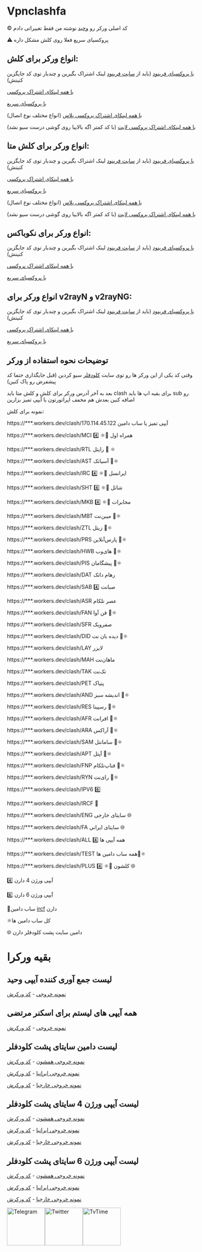 # Vpnclashfa

©️ کد اصلی ورکر رو [وحید](https://github.com/vfarid) نوشته من فقط تغییراتی دادم

⚠️ پروکسیای سریع فعلا روی کلش مشکل داره

## انواع ورکر برای کلش:
[با پروکسیای فرینود](https://github.com/coldwater-10/cloudflare-workers/blob/main/Clash/freenode.js)
(باید از [سایت فرینود](https://getafreenode.com/?inviter=82060F61-1C03-418D-99D4-D555CECB2FF4) لینک اشتراک بگیرین و چندبار توی کد جایگزین کنینش)

[با همه لینکای اشتراک پروکسی](https://github.com/coldwater-10/cloudflare-workers/blob/main/Clash/all.js)


[با پروکسیای سریع](https://github.com/coldwater-10/cloudflare-workers/blob/main/Clash/fast.js)


[با همه لینکای اشتراک پروکسی پلاس](https://github.com/coldwater-10/cloudflare-workers/blob/main/Clash/plus.js) (انواع مختلف نوع اتصال)

[با همه لینکای اشتراک پروکسی لایت](https://github.com/coldwater-10/cloudflare-workers/blob/main/Clash/lite.js) (با کد کمتر اگه بالاییا روی گوشی درست سیو نشد)


## انواع ورکر برای کلش متا:
[با پروکسیای فرینود](https://github.com/coldwater-10/cloudflare-workers/tree/main/Clash%20Meta/freenode.js)
(باید از [سایت فرینود](https://getafreenode.com/?inviter=82060F61-1C03-418D-99D4-D555CECB2FF4) لینک اشتراک بگیرین و چندبار توی کد جایگزین کنینش)

[با همه لینکای اشتراک پروکسی](https://github.com/coldwater-10/cloudflare-workers/tree/main/Clash%20Meta/all.js)


[با پروکسیای سریع](https://github.com/coldwater-10/cloudflare-workers/tree/main/Clash%20Meta/fast.js)


[با همه لینکای اشتراک پروکسی پلاس](https://github.com/coldwater-10/cloudflare-workers/tree/main/Clash%20Meta/plus.js) (انواع مختلف نوع اتصال)

[با همه لینکای اشتراک پروکسی لایت](https://github.com/coldwater-10/cloudflare-workers/tree/main/Clash%20Meta/lite.js) (با کد کمتر اگه بالاییا روی گوشی درست سیو نشد)


## انواع ورکر برای نکوباکس:
[با پروکسیای فرینود](https://github.com/coldwater-10/cloudflare-workers/tree/main/Nekobox/freenode.js)
(باید از [سایت فرینود](https://getafreenode.com/?inviter=82060F61-1C03-418D-99D4-D555CECB2FF4) لینک اشتراک بگیرین و چندبار توی کد جایگزین کنینش)

[با همه لینکای اشتراک پروکسی](https://github.com/coldwater-10/cloudflare-workers/tree/main/Nekobox/all.js)


[با پروکسیای سریع](https://github.com/coldwater-10/cloudflare-workers/tree/main/Nekobox/fast.js)


## انواع ورکر برای v2rayN و v2rayNG:
[با پروکسیای فرینود](https://github.com/coldwater-10/cloudflare-workers/tree/main/v2rayN%20%26%20v2rayNG/freenode.js)
(باید از [سایت فرینود](https://getafreenode.com/?inviter=82060F61-1C03-418D-99D4-D555CECB2FF4) لینک اشتراک بگیرین و چندبار توی کد جایگزین کنینش)

[با همه لینکای اشتراک پروکسی](https://github.com/coldwater-10/cloudflare-workers/tree/main/v2rayN%20%26%20v2rayNG/all.js)


[با پروکسیای سریع](https://github.com/coldwater-10/cloudflare-workers/tree/main/v2rayN%20%26%20v2rayNG/fast.js)


## توضیحات نحوه استفاده از ورکر
وقتی کد یکی از این ورکر ها رو توی سایت [کلودفلر](https://dash.cloudflare.com) سیو کردین (قبل جایگذاری حتما کد پیشفرض رو پاک کنین)

بعد به آخر آدرس ورکر برای کلش و کلش متا باید clash برای بقیه اپ ها باید sub رو اضافه کنین 
 بعدش هم مخفف اپراتورتون یا آیپی تمیز بزارین

نمونه برای کلش:

https://***.workers.dev/clash/170.114.45.122 آیپی تمیز یا ساب دامین

https://***.workers.dev/clash/MCI همراه اول 🔰⚛️ 4️⃣

https://***.workers.dev/clash/RTL رایتل 🔰 ⚛️

https://***.workers.dev/clash/AST  آسیاتک 🔰⚛️

https://***.workers.dev/clash/IRC ایرانسل  🔰⚛️ 4️⃣

https://***.workers.dev/clash/SHT شاتل 🔰⚛️ 4️⃣

https://***.workers.dev/clash/MKB مخابرات 🔰⚛️ 4️⃣

https://***.workers.dev/clash/MBT میبن‌نت 🔰⚛️

https://***.workers.dev/clash/ZTL زیتل 🔰⚛️

https://***.workers.dev/clash/PRS پارس‌آنلاین 🔰⚛️

https://***.workers.dev/clash/HWB های‌وب 🔰⚛️

https://***.workers.dev/clash/PIS پیشگامان 🔰⚛️

https://***.workers.dev/clash/DAT رهام داتک

https://***.workers.dev/clash/SAB صبانت 4️⃣

https://***.workers.dev/clash/ASR عصر تلکام

https://***.workers.dev/clash/FAN فن آوا 🔰⚛️

https://***.workers.dev/clash/SFR صفرویک

https://***.workers.dev/clash/DID دیده بان نت 🔰⚛️

https://***.workers.dev/clash/LAY لایزر

https://***.workers.dev/clash/MAH ماهان‌نت

https://***.workers.dev/clash/TAK تک‌نت

https://***.workers.dev/clash/PET پتیاک

https://***.workers.dev/clash/AND اندیشه‌ سبز 🔰⚛️

https://***.workers.dev/clash/RES رسپینا 🔰⚛️

https://***.workers.dev/clash/AFR افرانت 🔰⚛️

https://***.workers.dev/clash/ARA آراکس  🔰⚛️

https://***.workers.dev/clash/SAM سامانتل 🔰⚛️

https://***.workers.dev/clash/APT آپتل 🔰⚛️

https://***.workers.dev/clash/FNP فناپ‌تلکام 🔰⚛️

https://***.workers.dev/clash/RYN رای‌نت 🔰⚛️

https://***.workers.dev/clash/IPV6 6️⃣

https://***.workers.dev/clash/IRCF 🔰

https://***.workers.dev/clash/ENG سایتای خارجی 🌐

https://***.workers.dev/clash/FA سایتای ایرانی 🌐

https://***.workers.dev/clash/ALL همه آیپی ها 4️⃣

https://***.workers.dev/clash/TEST   همه ساب دامین ها🔰⚛️

https://***.workers.dev/clash/PLUS کلشون 🔰⚛️ 4️⃣ 🌐


4️⃣ آیپی ورژن 4 دارن

6️⃣ آیپی ورژن 6 دارن

🔰ساب دامین [ircf](https://ircf.space/list.php) دارن

⚛️کل ساب دامین ها

🌐 دامین سایت پشت کلودفلر دارن

# بقیه ورکرا

## لیست جمع آوری کننده آیپی وحید
 [نمونه خروجی](https://cf-clean-ips.vpnclashfa.workers.dev/)  -  [کد ورکرش](https://github.com/coldwater-10/cloudflare-workers/tree/main/Other/cf-clean-ips.js)

## همه آیپی های لیستم برای اسکنر مرتضی
 [نمونه خروجی](https://list-ipv4-for-wincfscaner.vpnclashfa.workers.dev/)  -  [کد ورکرش](https://github.com/coldwater-10/cloudflare-workers/tree/main/Other/list-ipv4-for-winCFScaner.js)

## لیست دامین سایتای پشت کلودفلر
 [نمونه خروجی همشون](https://domain-all-sites-behind-cf.vpnclashfa.workers.dev/)  -  [کد ورکرش](https://github.com/coldwater-10/cloudflare-workers/tree/main/Other/domain-all-sites-behind-cf.js)

 [نمونه خروجی ایرانیا](https://domain-ir-sites-behind-cf.vpnclashfa.workers.dev/)  -  [کد ورکرش](https://github.com/coldwater-10/cloudflare-workers/tree/main/Other/domain-ir-sites-behind-cf.js)

 [نمونه خروجی خارجیا](https://domain-foreign-sites-behind-cf.vpnclashfa.workers.dev/)  -  [کد ورکرش](https://github.com/coldwater-10/cloudflare-workers/tree/main/Other/domain-foreign-sites-behind-cf.js)

## لیست آیپی ورژن 4 سایتای پشت کلودفلر
  [نمونه خروجی همشون](https://ipv4-all.vpnclashfa.workers.dev/)  -  [کد ورکرش](https://github.com/coldwater-10/cloudflare-workers/tree/main/Other/ipv4-all.js)

 [نمونه خروجی ایرانیا](https://ipv4-ir.vpnclashfa.workers.dev/)  -  [کد ورکرش](https://github.com/coldwater-10/cloudflare-workers/tree/main/Other/ipv4-ir.js)

 [نمونه خروجی خارجیا](https://ipv4-foreign.vpnclashfa.workers.dev/)  -  [کد ورکرش](https://github.com/coldwater-10/cloudflare-workers/tree/main/Other/ipv4-foreign.js)

## لیست آیپی ورژن 6 سایتای پشت کلودفلر
  [نمونه خروجی همشون](https://ipv6-all.vpnclashfa.workers.dev/)  -  [کد ورکرش](https://github.com/coldwater-10/cloudflare-workers/tree/main/Other/ipv6-all.js)

 [نمونه خروجی ایرانیا](https://ipv6-ir.vpnclashfa.workers.dev/)  -  [کد ورکرش](https://github.com/coldwater-10/cloudflare-workers/tree/main/Other/ipv6-ir.js)

 [نمونه خروجی خارجیا](https://ipv6-foreign.vpnclashfa.workers.dev/)  -  [کد ورکرش](https://github.com/coldwater-10/cloudflare-workers/tree/main/Other/ipv6-foreign.js)




<div style="display: flex; justify-content: space-between; align-items: center; width: 300px;">
    <a href="https://t.me/vpnclashfa"><img src="https://cdn.dribbble.com/users/4507400/screenshots/15420681/media/c00f77bc443cbc4ac96d138f9ac854c5.gif" alt="Telegram" width="100" height="100"></a>
    <a href="https://twitter.com/coldwater_10"><img src="https://cdn.dribbble.com/users/2652449/screenshots/14764078/media/2b620382444946ce84aac0a132c40063.gif" alt="Twitter" width="100" height="100"></a>
    <a href="https://www.tvtime.com/en/user/43351079/profile"><img src="https://media2.giphy.com/media/v1.Y2lkPTc5MGI3NjExOTFhMDk5NzJlYzdmZTJjMDM2Y2MzMjBkOTVkODAxM2FjMTdjZGMwNSZlcD12MV9pbnRlcm5hbF9naWZzX2dpZklkJmN0PWc/lj1ghwUoflkw2F3o0T/giphy.gif" alt="TvTime" width="100" height="100"></a>
</div>

